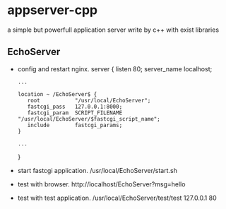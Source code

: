 appserver-cpp
=============

a simple but powerfull application server write by c++ with exist libraries


EchoServer
----------
* config and restart nginx.
  server {
      listen       80;
      server_name  localhost;
      
      ...
      
      location ~ /EchoServer$ {
         root           "/usr/local/EchoServer";
         fastcgi_pass   127.0.0.1:8000;
         fastcgi_param  SCRIPT_FILENAME  "/usr/local/EchoServer/$fastcgi_script_name";
         include        fastcgi_params;
      } 
      
      ...
  }

* start fastcgi application.
  /usr/local/EchoServer/start.sh

* test with browser.
  http://localhost/EchoServer?msg=hello 

* test with test application.
  /usr/local/EchoServer/test/test 127.0.0.1 80